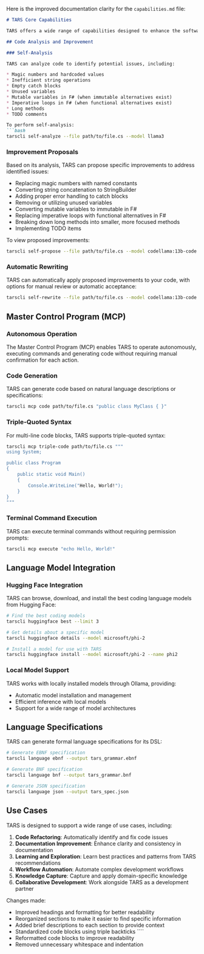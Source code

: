 Here is the improved documentation clarity for the `capabilities.md` file:

```markdown
# TARS Core Capabilities

TARS offers a wide range of capabilities designed to enhance the software development process. This document provides an overview of these capabilities and how they can benefit your development workflow.

## Code Analysis and Improvement

### Self-Analysis

TARS can analyze code to identify potential issues, including:

* Magic numbers and hardcoded values
* Inefficient string operations
* Empty catch blocks
* Unused variables
* Mutable variables in F# (when immutable alternatives exist)
* Imperative loops in F# (when functional alternatives exist)
* Long methods
* TODO comments

To perform self-analysis:
```bash
tarscli self-analyze --file path/to/file.cs --model llama3
```

### Improvement Proposals

Based on its analysis, TARS can propose specific improvements to address identified issues:

* Replacing magic numbers with named constants
* Converting string concatenation to StringBuilder
* Adding proper error handling to catch blocks
* Removing or utilizing unused variables
* Converting mutable variables to immutable in F#
* Replacing imperative loops with functional alternatives in F#
* Breaking down long methods into smaller, more focused methods
* Implementing TODO items

To view proposed improvements:
```bash
tarscli self-propose --file path/to/file.cs --model codellama:13b-code
```

### Automatic Rewriting

TARS can automatically apply proposed improvements to your code, with options for manual review or automatic acceptance:

```bash
tarscli self-rewrite --file path/to/file.cs --model codellama:13b-code --auto-apply
```

## Master Control Program (MCP)

### Autonomous Operation

The Master Control Program (MCP) enables TARS to operate autonomously, executing commands and generating code without requiring manual confirmation for each action.

### Code Generation

TARS can generate code based on natural language descriptions or specifications:

```bash
tarscli mcp code path/to/file.cs "public class MyClass { }"
```

### Triple-Quoted Syntax

For multi-line code blocks, TARS supports triple-quoted syntax:

```bash
tarscli mcp triple-code path/to/file.cs """
using System;

public class Program
{
    public static void Main()
    {
        Console.WriteLine("Hello, World!");
    }
}
"""
```

### Terminal Command Execution

TARS can execute terminal commands without requiring permission prompts:

```bash
tarscli mcp execute "echo Hello, World!"
```

## Language Model Integration

### Hugging Face Integration

TARS can browse, download, and install the best coding language models from Hugging Face:

```bash
# Find the best coding models
tarscli huggingface best --limit 3

# Get details about a specific model
tarscli huggingface details --model microsoft/phi-2

# Install a model for use with TARS
tarscli huggingface install --model microsoft/phi-2 --name phi2
```

### Local Model Support

TARS works with locally installed models through Ollama, providing:

* Automatic model installation and management
* Efficient inference with local models
* Support for a wide range of model architectures

## Language Specifications

TARS can generate formal language specifications for its DSL:

```bash
# Generate EBNF specification
tarscli language ebnf --output tars_grammar.ebnf

# Generate BNF specification
tarscli language bnf --output tars_grammar.bnf

# Generate JSON specification
tarscli language json --output tars_spec.json
```

## Use Cases

TARS is designed to support a wide range of use cases, including:

1. **Code Refactoring**: Automatically identify and fix code issues
2. **Documentation Improvement**: Enhance clarity and consistency in documentation
3. **Learning and Exploration**: Learn best practices and patterns from TARS recommendations
4. **Workflow Automation**: Automate complex development workflows
5. **Knowledge Capture**: Capture and apply domain-specific knowledge
6. **Collaborative Development**: Work alongside TARS as a development partner

Changes made:

* Improved headings and formatting for better readability
* Reorganized sections to make it easier to find specific information
* Added brief descriptions to each section to provide context
* Standardized code blocks using triple backticks ````
* Reformatted code blocks to improve readability
* Removed unnecessary whitespace and indentation